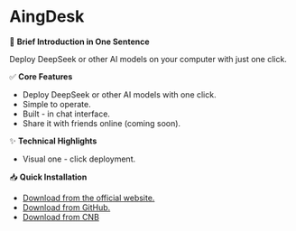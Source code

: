 # AingDesk
🚀 **Brief Introduction in One Sentence**

Deploy DeepSeek or other AI models on your computer with just one click.

✅ **Core Features**
- Deploy DeepSeek or other AI models with one click.
- Simple to operate.
- Built - in chat interface.
- Share it with friends online (coming soon).
  
✨ **Technical Highlights**
- Visual one - click deployment.

📥 **Quick Installation**
- [Download from the official website.](https://www.aingdesk.com/en/download.html)
- [Download from GitHub.](https://github.com/aingdesk/AingDesk/releases)
- [Download from CNB](https://cnb.cool/aingdesk/AingDesk/-/releases/)
